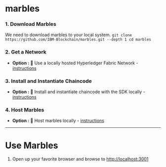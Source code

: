 # marbles

### 1. Download Marbles
We need to download marbles to your local system.
	```
	git clone https://github.com/IBM-Blockchain/marbles.git --depth 1
	cd marbles
	```

<a name="getnetwork"></a>

### 2. Get a Network

- **Option :** :lollipop: Use a locally hosted Hyperledger Fabric Network - [instructions](./docs/use_local_hyperledger.md)

<a name="installchaincode"></a>

### 3. Install and Instantiate Chaincode

- **Option :** :lollipop: Install and instantiate chaincode with the SDK locally - [instructions](./docs/install_chaincode_locally.md)

<a name="hostmarbles"></a>

### 4. Host Marbles
- **Option :** :lollipop: Host marbles locally - [instructions](./docs/host_marbles_locally.md)

***

<a name="use"></a>

# Use Marbles

1. Open up your favorite browser and browse to [http://localhost:3001](http://localhost:3001) 

